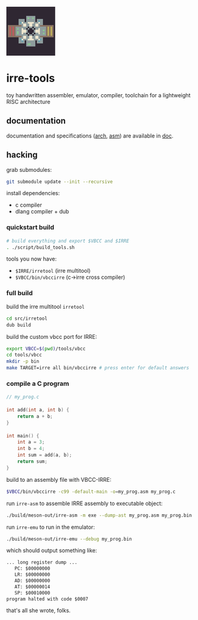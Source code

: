 
![icon](doc/icon.png)

# irre-tools

toy handwritten assembler, emulator, compiler, toolchain for a lightweight RISC architecture 

## documentation

documentation and specifications ([arch](doc/arch.md), [asm](doc.asm.md)) are available in [doc](doc/).

## hacking

grab submodules:
```sh
git submodule update --init --recursive
```

install dependencies:
+ c compiler
+ dlang compiler + dub

### quickstart build
```sh
# build everything and export $VBCC and $IRRE
. ./script/build_tools.sh
```

tools you now have:
+ `$IRRE/irretool` (irre multitool)
+ `$VBCC/bin/vbccirre` (c->irre cross compiler)

### full build
build the irre multitool `irretool`
```sh
cd src/irretool
dub build
```

build the custom vbcc port for IRRE:
```sh
export VBCC=$(pwd)/tools/vbcc
cd tools/vbcc
mkdir -p bin
make TARGET=irre all bin/vbccirre # press enter for default answers
```

### compile a C program

```c
// my_prog.c

int add(int a, int b) {
    return a + b;
}

int main() {
    int a = 3;
    int b = 4;
    int sum = add(a, b);
    return sum;
}

```

build to an assembly file with VBCC-IRRE:
```sh
$VBCC/bin/vbccirre -c99 -default-main -o=my_prog.asm my_prog.c
```

run `irre-asm` to assemble IRRE assembly to executable object:
```sh
./build/meson-out/irre-asm -m exe --dump-ast my_prog.asm my_prog.bin
```

run `irre-emu` to run in the emulator:
```sh
./build/meson-out/irre-emu --debug my_prog.bin
```

which should output something like:

```
... long register dump ...
   PC: $00000000
   LR: $00000000
   AD: $00000000
   AT: $00000014
   SP: $00010000
program halted with code $0007
```

that's all she wrote, folks.
